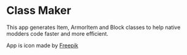 # Class Maker
This app generates Item, ArmorItem and Block classes to help native modders code faster and more efficient.

App is icon made by [Freepik](freepik.com)
